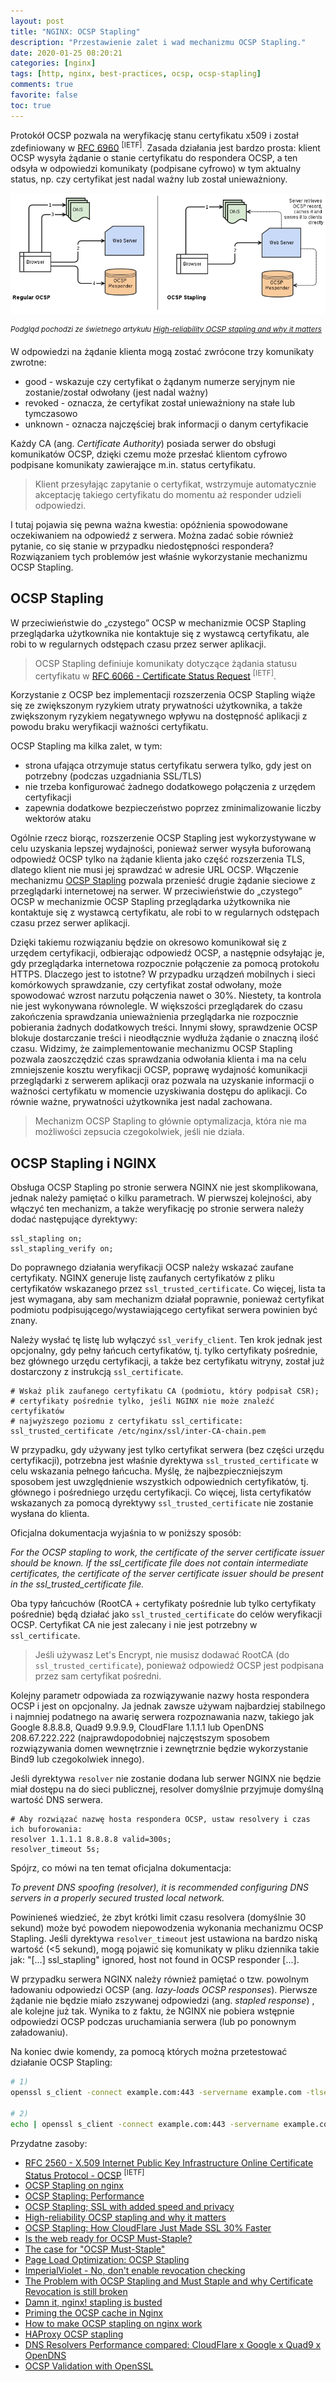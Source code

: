 ```yaml
---
layout: post
title: "NGINX: OCSP Stapling"
description: "Przestawienie zalet i wad mechanizmu OCSP Stapling."
date: 2020-01-25 08:20:21
categories: [nginx]
tags: [http, nginx, best-practices, ocsp, ocsp-stapling]
comments: true
favorite: false
toc: true
---
```


Protokół OCSP pozwala na weryfikację stanu certyfikatu x509 i został zdefiniowany w [RFC 6960](https://tools.ietf.org/html/rfc6960) <sup>[IETF]</sup>. Zasada działania jest bardzo prosta: klient OCSP wysyła żądanie o stanie certyfikatu do respondera OCSP, a ten odsyła w odpowiedzi komunikaty (podpisane cyfrowo) w tym aktualny status, np. czy certyfikat jest nadal ważny lub został unieważniony.

<p align="center">
  <img src="/assets/img/posts/ocsp_stapling.png">
</p>

<sup><i>Podgląd pochodzi ze świetnego artykułu [High-reliability OCSP stapling and why it matters](https://blog.cloudflare.com/high-reliability-ocsp-stapling/)</i></sup>

W odpowiedzi na żądanie klienta mogą zostać zwrócone trzy komunikaty zwrotne:

- <span class="h-a">good</span> - wskazuje czy certyfikat o żądanym numerze seryjnym nie zostanie/został odwołany (jest nadal ważny)
- <span class="h-a">revoked</span> - oznacza, że ​​certyfikat został unieważniony na stałe lub tymczasowo
- <span class="h-a">unknown</span> - oznacza najczęściej brak informacji o danym certyfikacie

Każdy CA (ang. _Certificate Authority_) posiada serwer do obsługi komunikatów OCSP, dzięki czemu może przesłać klientom cyfrowo podpisane komunikaty zawierające m.in. status certyfikatu.

  > Klient przesyłając zapytanie o certyfikat, wstrzymuje automatycznie akceptację takiego certyfikatu do momentu aż responder udzieli odpowiedzi.

I tutaj pojawia się pewna ważna kwestia: opóźnienia spowodowane oczekiwaniem na odpowiedź z serwera. Można zadać sobie również pytanie, co się stanie w przypadku niedostępności respondera? Rozwiązaniem tych problemów jest właśnie wykorzystanie mechanizmu OCSP Stapling.

## OCSP Stapling

W przeciwieństwie do „czystego” OCSP w mechanizmie OCSP Stapling przeglądarka użytkownika nie kontaktuje się z wystawcą certyfikatu, ale robi to w regularnych odstępach czasu przez serwer aplikacji.

  > OCSP Stapling definiuje komunikaty dotyczące żądania statusu certyfikatu w [RFC 6066 - Certificate Status Request](https://tools.ietf.org/html/rfc6066#section-8) <sup>[IETF]</sup>.

Korzystanie z OCSP bez implementacji rozszerzenia OCSP Stapling wiąże się ze zwiększonym ryzykiem utraty prywatności użytkownika, a także zwiększonym ryzykiem negatywnego wpływu na dostępność aplikacji z powodu braku weryfikacji ważności certyfikatu.

OCSP Stapling ma kilka zalet, w tym:

- strona ufająca otrzymuje status certyfikatu serwera tylko, gdy jest on potrzebny (podczas uzgadniania SSL/TLS)
- nie trzeba konfigurować żadnego dodatkowego połączenia z urzędem certyfikacji
- zapewnia dodatkowe bezpieczeństwo poprzez zminimalizowanie liczby wektorów ataku

Ogólnie rzecz biorąc, rozszerzenie OCSP Stapling jest wykorzystywane w celu uzyskania lepszej wydajności, ponieważ serwer wysyła buforowaną odpowiedź OCSP tylko na żądanie klienta jako część rozszerzenia TLS, dlatego klient nie musi jej sprawdzać w adresie URL OCSP. Włączenie mechanizmu [OCSP Stapling](https://www.tunetheweb.com/performance/ocsp-stapling/) pozwala przenieść drugie żądanie sieciowe z przeglądarki internetowej na serwer. W przeciwieństwie do „czystego” OCSP w mechanizmie OCSP Stapling przeglądarka użytkownika nie kontaktuje się z wystawcą certyfikatu, ale robi to w regularnych odstępach czasu przez serwer aplikacji.

Dzięki takiemu rozwiązaniu będzie on okresowo komunikował się z urzędem certyfikacji, odbierając odpowiedź OCSP, a następnie odsyłając je, gdy przeglądarka internetowa rozpocznie połączenie za pomocą protokołu HTTPS. Dlaczego jest to istotne? W przypadku urządzeń mobilnych i sieci komórkowych sprawdzanie, czy certyfikat został odwołany, może spowodować wzrost narzutu połączenia nawet o 30%. Niestety, ta kontrola nie jest wykonywana równolegle. W większości przeglądarek do czasu zakończenia sprawdzania unieważnienia przeglądarka nie rozpocznie pobierania żadnych dodatkowych treści. Innymi słowy, sprawdzenie OCSP blokuje dostarczanie treści i nieodłącznie wydłuża żądanie o znaczną ilość czasu. Widzimy, że zaimplementowanie mechanizmu OCSP Stapling pozwala zaoszczędzić czas sprawdzania odwołania klienta i ma na celu zmniejszenie kosztu weryfikacji OCSP, poprawę wydajność komunikacji przeglądarki z serwerem aplikacji oraz pozwala na uzyskanie informacji o ważności certyfikatu w momencie uzyskiwania dostępu do aplikacji. Co równie ważne, prywatności użytkownika jest nadal zachowana.

  > Mechanizm OCSP Stapling to głównie optymalizacja, która nie ma możliwości zepsucia czegokolwiek, jeśli nie działa.

## OCSP Stapling i NGINX

Obsługa OCSP Stapling po stronie serwera NGINX nie jest skomplikowana, jednak należy pamiętać o kilku parametrach. W pierwszej kolejności, aby włączyć ten mechanizm, a także weryfikację po stronie serwera należy dodać następujące dyrektywy:

```nginx
ssl_stapling on;
ssl_stapling_verify on;
```

Do poprawnego działania weryfikacji OCSP należy wskazać zaufane certyfikaty. NGINX generuje listę zaufanych certyfikatów z pliku certyfikatów wskazanego przez `ssl_trusted_certificate`. Co więcej, lista ta jest wymagana, aby sam mechanizm działał poprawnie, ponieważ certyfikat podmiotu podpisującego/wystawiającego certyfikat serwera powinien być znany.

Należy wysłać tę listę lub wyłączyć `ssl_verify_client`. Ten krok jednak jest opcjonalny, gdy pełny łańcuch certyfikatów, tj. tylko certyfikaty pośrednie, bez głównego urzędu certyfikacji, a także bez certyfikatu witryny, został już dostarczony z instrukcją `ssl_certificate`.

```nginx
# Wskaż plik zaufanego certyfikatu CA (podmiotu, który podpisał CSR);
# certyfikaty pośrednie tylko, jeśli NGINX nie może znaleźć certyfikatów
# najwyższego poziomu z certyfikatu ssl_certificate:
ssl_trusted_certificate /etc/nginx/ssl/inter-CA-chain.pem
```

W przypadku, gdy używany jest tylko certyfikat serwera (bez części urzędu certyfikacji), potrzebna jest właśnie dyrektywa `ssl_trusted_certificate` w celu wskazania pełnego łańcucha. Myślę, że najbezpieczniejszym sposobem jest uwzględnienie wszystkich odpowiednich certyfikatów, tj. głównego i pośredniego urzędu certyfikacji. Co więcej, lista certyfikatów wskazanych za pomocą dyrektywy `ssl_trusted_certificate` nie zostanie wysłana do klienta.

Oficjalna dokumentacja wyjaśnia to w poniższy sposób:

<p class="ext">
  <em>
    For the OCSP stapling to work, the certificate of the server certificate issuer should be known. If the ssl_certificate file does not contain intermediate certificates, the certificate of the server certificate issuer should be present in the ssl_trusted_certificate file.
  </em>
</p>

Oba typy łańcuchów (RootCA + certyfikaty pośrednie lub tylko certyfikaty pośrednie) będą działać jako `ssl_trusted_certificate` do celów weryfikacji OCSP. Certyfikat CA nie jest zalecany i nie jest potrzebny w `ssl_certificate`.

  > Jeśli używasz Let's Encrypt, nie musisz dodawać RootCA (do `ssl_trusted_certificate`), ponieważ odpowiedź OCSP jest podpisana przez sam certyfikat pośredni.

Kolejny parametr odpowiada za rozwiązywanie nazwy hosta respondera OCSP i jest on opcjonalny. Ja jednak zawsze używam najbardziej stabilnego i najmniej podatnego na awarię serwera rozpoznawania nazw, takiego jak Google 8.8.8.8, Quad9 9.9.9.9, CloudFlare 1.1.1.1 lub OpenDNS 208.67.222.222 (najprawdopodobniej najczęstszym sposobem rozwiązywania domen wewnętrznie i zewnętrznie będzie wykorzystanie Bind9 lub czegokolwiek innego).

Jeśli dyrektywa `resolver` nie zostanie dodana lub serwer NGINX nie będzie miał dostępu na do sieci publicznej, resolver domyślnie przyjmuje domyślną wartość DNS serwera.

```nginx
# Aby rozwiązać nazwę hosta respondera OCSP, ustaw resolvery i czas ich buforowania:
resolver 1.1.1.1 8.8.8.8 valid=300s;
resolver_timeout 5s;
```

Spójrz, co mówi na ten temat oficjalna dokumentacja:

<p class="ext">
  <em>
    To prevent DNS spoofing (resolver), it is recommended configuring DNS servers in a properly secured trusted local network.
  </em>
</p>

Powinieneś wiedzieć, że zbyt krótki limit czasu resolvera (domyślnie 30 sekund) może być powodem niepowodzenia wykonania mechanizmu OCSP Stapling. Jeśli dyrektywa `resolver_timeout` jest ustawiona na bardzo niską wartość (<5 sekund), mogą pojawić się komunikaty w pliku dziennika takie jak: <span class="h-b">"[...] ssl_stapling" ignored, host not found in OCSP responder [...]</span>.

W przypadku serwera NGINX należy również pamiętać o tzw. powolnym ładowaniu odpowiedzi OCSP (ang. _lazy-loads OCSP responses_). Pierwsze żądanie nie będzie miało zszywanej odpowiedzi (ang. _stapled response_) , ale kolejne już tak. Wynika to z faktu, że NGINX nie pobiera wstępnie odpowiedzi OCSP podczas uruchamiania serwera (lub po ponownym załadowaniu).

Na koniec dwie komendy, za pomocą których można przetestować działanie OCSP Stapling:

```bash
# 1)
openssl s_client -connect example.com:443 -servername example.com -tlsextdebug -status

# 2)
echo | openssl s_client -connect example.com:443 -servername example.com -status 2> /dev/null | grep -A 17 'OCSP'
```

Przydatne zasoby:

- [RFC 2560 - X.509 Internet Public Key Infrastructure Online Certificate Status Protocol - OCSP](https://tools.ietf.org/html/rfc2560) <sup>[IETF]</sup>
- [OCSP Stapling on nginx](https://raymii.org/s/tutorials/OCSP_Stapling_on_nginx.html)
- [OCSP Stapling: Performance](https://www.tunetheweb.com/performance/ocsp-stapling/)
- [OCSP Stapling; SSL with added speed and privacy](https://scotthelme.co.uk/ocsp-stapling-speeding-up-ssl/)
- [High-reliability OCSP stapling and why it matters](https://blog.cloudflare.com/high-reliability-ocsp-stapling/)
- [OCSP Stapling: How CloudFlare Just Made SSL 30% Faster](https://blog.cloudflare.com/ocsp-stapling-how-cloudflare-just-made-ssl-30/)
- [Is the web ready for OCSP Must-Staple?](https://blog.apnic.net/2019/01/15/is-the-web-ready-for-ocsp-must-staple/)
- [The case for "OCSP Must-Staple"](https://www.grc.com/revocation/ocsp-must-staple.htm)
- [Page Load Optimization: OCSP Stapling](https://www.ssl.com/article/page-load-optimization-ocsp-stapling/)
- [ImperialViolet - No, don't enable revocation checking](https://www.imperialviolet.org/2014/04/19/revchecking.html)
- [The Problem with OCSP Stapling and Must Staple and why Certificate Revocation is still broken](https://blog.hboeck.de/archives/886-The-Problem-with-OCSP-Stapling-and-Must-Staple-and-why-Certificate-Revocation-is-still-broken.html)
- [Damn it, nginx! stapling is busted](https://blog.crashed.org/nginx-stapling-busted/)
- [Priming the OCSP cache in Nginx](https://unmitigatedrisk.com/?p=241)
- [How to make OCSP stapling on nginx work](https://matthiasadler.info/blog/ocsp-stapling-on-nginx-with-comodo-ssl/)
- [HAProxy OCSP stapling](https://icicimov.github.io/blog/server/HAProxy-OCSP-stapling/)
- [DNS Resolvers Performance compared: CloudFlare x Google x Quad9 x OpenDNS](https://medium.com/@nykolas.z/dns-resolvers-performance-compared-cloudflare-x-google-x-quad9-x-opendns-149e803734e5)
- [OCSP Validation with OpenSSL](https://akshayranganath.github.io/OCSP-Validation-With-Openssl/)
